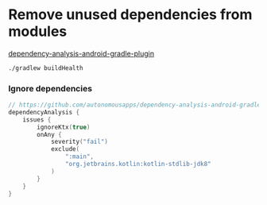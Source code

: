 # Remove unused dependencies from modules

[dependency-analysis-android-gradle-plugin](https://github.com/autonomousapps/dependency-analysis-android-gradle-plugin)

```bash
./gradlew buildHealth
```

### Ignore dependencies

```kotlin
// https://github.com/autonomousapps/dependency-analysis-android-gradle-plugin/wiki/Customizing-plugin-behavior
dependencyAnalysis {
    issues {
        ignoreKtx(true)
        onAny {
            severity("fail")
            exclude(
                ":main",
                "org.jetbrains.kotlin:kotlin-stdlib-jdk8"
            )
        }
    }
}
```